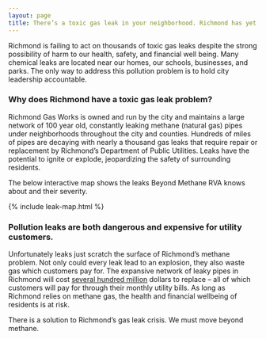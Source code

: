 ```yaml
---
layout: page
title: There’s a toxic gas leak in your neighborhood. Richmond has yet to act.
---
```


Richmond is failing to act on thousands of toxic gas leaks despite the strong possibility of harm to our health, safety, and financial well being. Many chemical leaks are located near our homes, our schools, businesses, and parks. The only way to address this pollution problem is to hold city leadership accountable.

### Why does Richmond have a toxic gas leak problem?

Richmond Gas Works is owned and run by the city and maintains a large network of 100 year old, constantly leaking methane (natural gas) pipes under neighborhoods throughout the city and counties. Hundreds of miles of pipes are decaying with nearly a thousand gas leaks that require repair or replacement by Richmond’s Department of Public Utilities. Leaks have the potential to ignite or explode, jeopardizing the safety of surrounding residents.

The below interactive map shows the leaks Beyond Methane RVA knows about and their severity.

{% include leak-map.html %}

### Pollution leaks are both dangerous and expensive for utility customers. 

Unfortunately leaks just scratch the surface of Richmond’s methane problem. Not only could every leak lead to an explosion, they also waste gas which customers pay for. The expansive network of leaky pipes in Richmond will cost [several hundred million](./by_the_numbers.md) dollars to replace – all of which customers will pay for through their monthly utility bills. As long as Richmond relies on methane gas, the health and financial wellbeing of residents is at risk.

There is a solution to Richmond’s gas leak crisis. We must move beyond methane.